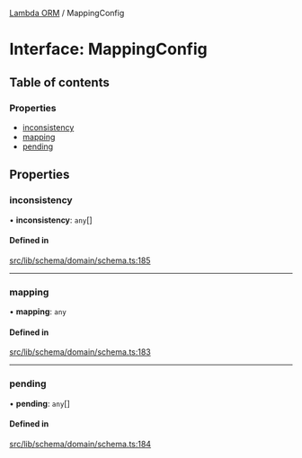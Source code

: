 [Lambda ORM](../README.md) / MappingConfig

# Interface: MappingConfig

## Table of contents

### Properties

- [inconsistency](MappingConfig.md#inconsistency)
- [mapping](MappingConfig.md#mapping)
- [pending](MappingConfig.md#pending)

## Properties

### inconsistency

• **inconsistency**: `any`[]

#### Defined in

[src/lib/schema/domain/schema.ts:185](https://github.com/FlavioLionelRita/lambdaorm/blob/b12533cf/src/lib/schema/domain/schema.ts#L185)

___

### mapping

• **mapping**: `any`

#### Defined in

[src/lib/schema/domain/schema.ts:183](https://github.com/FlavioLionelRita/lambdaorm/blob/b12533cf/src/lib/schema/domain/schema.ts#L183)

___

### pending

• **pending**: `any`[]

#### Defined in

[src/lib/schema/domain/schema.ts:184](https://github.com/FlavioLionelRita/lambdaorm/blob/b12533cf/src/lib/schema/domain/schema.ts#L184)

